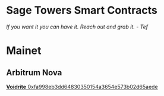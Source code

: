 # Sage Towers Smart Contracts

*If you want it you can have it. Reach out and grab it. - Tef*

# Mainet
## Arbitrum Nova
[**Voidrite** 0xfa998eb3dd64830350154a3654e573b02d65aede](https://nova.arbiscan.io/address/0xfa998eb3dd64830350154a3654e573b02d65aede)



